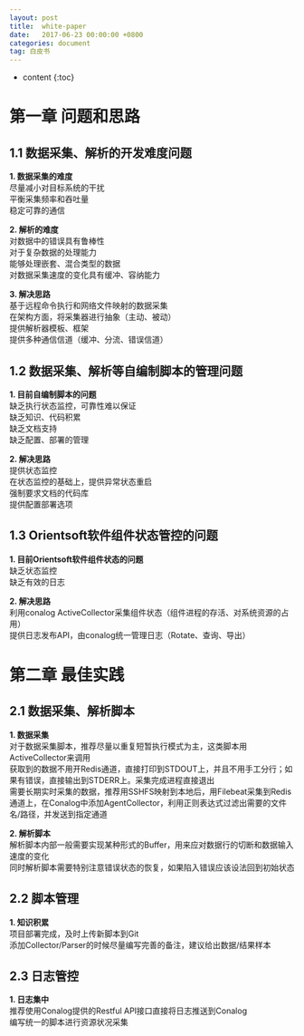 ```yaml
---
layout: post
title:  white-paper
date:   2017-06-23 00:00:00 +0800
categories: document
tag: 白皮书
---
```


* content
{:toc}


第一章 问题和思路  
================

1.1 数据采集、解析的开发难度问题 
------------------------------

**1. 数据采集的难度**  
      尽量减小对目标系统的干扰  
      平衡采集频率和吞吐量  
      稳定可靠的通信  
      
**2. 解析的难度**  
      对数据中的错误具有鲁棒性  
      对于复杂数据的处理能力  
      能够处理嵌套、混合类型的数据  
      对数据采集速度的变化具有缓冲、容纳能力  
      
**3. 解决思路**  
      基于远程命令执行和网络文件映射的数据采集  
      在架构方面，将采集器进行抽象（主动、被动）  
      提供解析器模板、框架  
      提供多种通信信道（缓冲、分流、错误信道）  
      
1.2 数据采集、解析等自编制脚本的管理问题  
-------------------------------------
   
**1. 目前自编制脚本的问题**  
      缺乏执行状态监控，可靠性难以保证  
      缺乏知识、代码积累  
      缺乏文档支持  
      缺乏配置、部署的管理  
      
**2. 解决思路**  
      提供状态监控  
      在状态监控的基础上，提供异常状态重启  
      强制要求文档的代码库  
      提供配置部署选项  
      
1.3 Orientsoft软件组件状态管控的问题  
----------------------------------

**1. 目前Orientsoft软件组件状态的问题**  
      缺乏状态监控  
      缺乏有效的日志  
      
**2. 解决思路**  
      利用conalog ActiveCollector采集组件状态（组件进程的存活、对系统资源的占用）  
      提供日志发布API，由conalog统一管理日志（Rotate、查询、导出）  


第二章 最佳实践  
==============

2.1 数据采集、解析脚本  
--------------------

**1. 数据采集**  
     对于数据采集脚本，推荐尽量以重复短暂执行模式为主，这类脚本用ActiveCollector来调用  
     获取到的数据不用开Redis通道，直接打印到STDOUT上，并且不用手工分行；如果有错误，直接输出到STDERR上。采集完成进程直接退出  
     需要长期实时采集的数据，推荐用SSHFS映射到本地后，用Filebeat采集到Redis通道上，在Conalog中添加AgentCollector，利用正则表达式过滤出需要的文件名/路径，并发送到指定通道  
     
**2. 解析脚本**  
     解析脚本内部一般需要实现某种形式的Buffer，用来应对数据行的切断和数据输入速度的变化  
     同时解析脚本需要特别注意错误状态的恢复，如果陷入错误应该设法回到初始状态  
     
2.2 脚本管理  
------------

**1. 知识积累**  
     项目部署完成，及时上传新脚本到Git  
     添加Collector/Parser的时候尽量编写完善的备注，建议给出数据/结果样本  

2.3 日志管控  
-----------

**1. 日志集中**  
     推荐使用Conalog提供的Restful API接口直接将日志推送到Conalog  
     编写统一的脚本进行资源状况采集  
